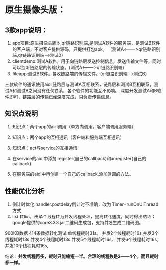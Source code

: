 # 原生摄像头版：
## 3款app说明：

1. app项目:原生摄像头版本,qr链路识别端,是测试A软件的服务端，是测试B软件的客户端，不对客户提供源码，只提供打包apk。
（测试A<--->qr链路识别端,qr链路识别端-->测试B）
2. clientdemo:测试A软件。用于向链路层发送控制信息，发送传输文件等，同时可以监听链路层的传输状态。(测试A<--->qr链路识别端)
3. fileapp:测试B软件。接收链路端的传输文件。(qr链路识别端-->测试B）

三款软件的通讯使用aidl,链路层与测试A互相联系，链路层和测试B互相联系，测试A和测试B之间没有任何联系，各个软件的功能互不影响。
深度开发测试A和B软件即可，链路层的传输已经深度完成，只负责传输信息。


## 知识点说明
1. 知识点：两个app的aidl调用（单方向调用，客户端调用服务端）
2. 知识点：两个app的互相通讯（客户端和服务端互相通讯）
3. 知识点：act与service的互相通讯


1. 在service的aidl中添加 register(自己的callback)和unregister(自己的callback)
2. 在服务端的aidl中再创建一个自己的callback,添加回调的方法。

## 性能优化分析
1. 倒计时优化:handler.postdelay倒计时不准确，改为 Timer+runOnUiThread方式
2. list<String> 转list<Bitmap>，由单个线程转为并发线程处理，提高转化速度，同时得出结论：google提供的core3.3.3.jar二维码生成包，支持并发生成二维码图。


900KB数据 414条数据转化测试
单线程耗时31s。
并发2个线程耗时16s
并发3个线程耗时13s
并发4个线程耗时13s
并发5个线程耗时16s，
并发6个线程耗时16s,
并发10个线程耗时16s,

结论：**并发线程再多，耗时只能缩短一半。合理的线程数是2——4个。而且耗时都一样。**
